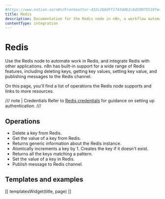 ```yaml
---
#https://www.notion.so/n8n/Frontmatter-432c2b8dff1f43d4b1c8d20075510fe4
title: Redis
description: Documentation for the Redis node in n8n, a workflow automation platform. Includes details of operations and configuration, and links to examples and credentials information.
contentType: integration
---
```


# Redis

Use the Redis node to automate work in Redis, and integrate Redis with other applications. n8n has built-in support for a wide range of Redis features, including deleting keys, getting key values, setting key value, and publishing messages to the Redis channel.  

On this page, you'll find a list of operations the Redis node supports and links to more resources.

/// note | Credentials
Refer to [Redis credentials](/integrations/builtin/credentials/redis/) for guidance on setting up authentication. 
///

## Operations

* Delete a key from Redis.
* Get the value of a key from Redis.
* Returns generic information about the Redis instance.
* Atomically increments a key by 1. Creates the key if it doesn't exist.
* Returns all the keys matching a pattern.
* Set the value of a key in Redis.
* Publish message to Redis channel.

## Templates and examples

<!-- see https://www.notion.so/n8n/Pull-in-templates-for-the-integrations-pages-37c716837b804d30a33b47475f6e3780 -->
[[ templatesWidget(title, page) ]]
